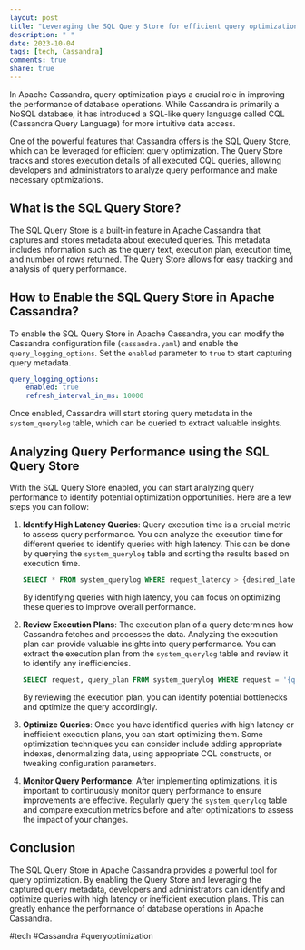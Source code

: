 ```yaml
---
layout: post
title: "Leveraging the SQL Query Store for efficient query optimization in Apache Cassandra"
description: " "
date: 2023-10-04
tags: [tech, Cassandra]
comments: true
share: true
---
```


In Apache Cassandra, query optimization plays a crucial role in improving the performance of database operations. While Cassandra is primarily a NoSQL database, it has introduced a SQL-like query language called CQL (Cassandra Query Language) for more intuitive data access.

One of the powerful features that Cassandra offers is the SQL Query Store, which can be leveraged for efficient query optimization. The Query Store tracks and stores execution details of all executed CQL queries, allowing developers and administrators to analyze query performance and make necessary optimizations.

## What is the SQL Query Store?

The SQL Query Store is a built-in feature in Apache Cassandra that captures and stores metadata about executed queries. This metadata includes information such as the query text, execution plan, execution time, and number of rows returned. The Query Store allows for easy tracking and analysis of query performance.

## How to Enable the SQL Query Store in Apache Cassandra?

To enable the SQL Query Store in Apache Cassandra, you can modify the Cassandra configuration file (`cassandra.yaml`) and enable the `query_logging_options`. Set the `enabled` parameter to `true` to start capturing query metadata.

```yaml
query_logging_options:
    enabled: true
    refresh_interval_in_ms: 10000
```

Once enabled, Cassandra will start storing query metadata in the `system_querylog` table, which can be queried to extract valuable insights.

## Analyzing Query Performance using the SQL Query Store

With the SQL Query Store enabled, you can start analyzing query performance to identify potential optimization opportunities. Here are a few steps you can follow:

1. **Identify High Latency Queries**: Query execution time is a crucial metric to assess query performance. You can analyze the execution time for different queries to identify queries with high latency. This can be done by querying the `system_querylog` table and sorting the results based on execution time.

   ```sql
   SELECT * FROM system_querylog WHERE request_latency > {desired_latency_threshold} ORDER BY request_latency DESC;
   ```

   By identifying queries with high latency, you can focus on optimizing these queries to improve overall performance.

2. **Review Execution Plans**: The execution plan of a query determines how Cassandra fetches and processes the data. Analyzing the execution plan can provide valuable insights into query performance. You can extract the execution plan from the `system_querylog` table and review it to identify any inefficiencies.

   ```sql
   SELECT request, query_plan FROM system_querylog WHERE request = '{query_id}';
   ```

   By reviewing the execution plan, you can identify potential bottlenecks and optimize the query accordingly.

3. **Optimize Queries**: Once you have identified queries with high latency or inefficient execution plans, you can start optimizing them. Some optimization techniques you can consider include adding appropriate indexes, denormalizing data, using appropriate CQL constructs, or tweaking configuration parameters.

4. **Monitor Query Performance**: After implementing optimizations, it is important to continuously monitor query performance to ensure improvements are effective. Regularly query the `system_querylog` table and compare execution metrics before and after optimizations to assess the impact of your changes.

## Conclusion

The SQL Query Store in Apache Cassandra provides a powerful tool for query optimization. By enabling the Query Store and leveraging the captured query metadata, developers and administrators can identify and optimize queries with high latency or inefficient execution plans. This can greatly enhance the performance of database operations in Apache Cassandra.

#tech #Cassandra #queryoptimization